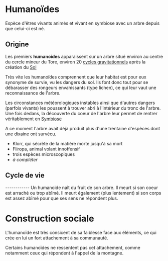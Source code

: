 Humanoïdes
==========

Espèce d'êtres vivants animés et vivant en symbiose avec un arbre depuis que celui-ci est né.

Origine
-------

Les premiers **humanoides** apparaissent sur un arbre situé environ au centre du cercle mineur du Tore, environ 20 [cycles gravitationnels](../Généralités/loi_verticale.md#gravidsc) après la création du [Sol](../Ecosystemes/sol.md)

Très vite les humanoïdes comprennent que leur habitat est pour eux synonyme de survie, vu les dangers du sol. Ils font donc tout pour se débarasser des rongeurs envahissants (type lichen), ce qui leur vaut une reconnaissance de l'arbre. 

Les circonstances météorologiques instables ainsi que d'autres dangers (parfois vivants) les poussent à trouver abri à l'intérieur du tronc de l'arbre. Une fois dedans, la découverte du coeur de l'arbre leur permet de rentrer véritablement en [Symbiose](../Ecosystemes/symbiose.md)

A ce moment l'arbre avait déjà produit plus d'une trentaine d'espèces dont une dixaine ont survécu.

* Klorr, qui sécrète de la matière morte jusqu'à sa mort
* Fliropa, animal volant innoffensif
* trois espèces microscopiques
* *à compléter*

<h2 name=cycle> Cycle de vie </h2>
------------
Un humanoide naît du fruit de son arbre. Il meurt si son coeur est arraché ou trop abîmé. Il meurt également (plus lentement) si son corps est assez abîmé pour que ses sens ne répondent plus.

Construction sociale
===
L'humanoïde est très consicent de sa faiblesse face aux éléments, ce qui crée en lui un fort attachement à sa communauté. 

Certains humanoïdes ne ressentent pas cet attachement, comme notamment ceux qui répondent à l'appel de la montagne.